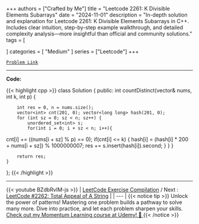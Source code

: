 
+++
authors = ["Crafted by Me"]
title = "Leetcode 2261: K Divisible Elements Subarrays"
date = "2024-11-01"
description = "In-depth solution and explanation for Leetcode 2261: K Divisible Elements Subarrays in C++. Includes clear intuition, step-by-step example walkthrough, and detailed complexity analysis—more insightful than official and community solutions."
tags = [
    
]
categories = [
    "Medium"
]
series = ["Leetcode"]
+++



[`Problem Link`](https://leetcode.com/problems/k-divisible-elements-subarrays/description/)

---

**Code:**

{{< highlight cpp >}}
class Solution {
public:
    int countDistinct(vector<int>& nums, int k, int p) {
        
        int res = 0, n = nums.size();
        vector<int> cnt(201, 0); vector<long long> hash(201, 0);
        for (int sz = 0; sz < n; sz++) {
            unordered_set<int> s;
            for(int i = 0; i + sz < n; i++){

cnt[i] += ((nums[i + sz] % p) == 0);
            if(cnt[i] <= k) {
hash[i] = (hash[i] * 200 + nums[i + sz]) % 1000000007;
                res += s.insert(hash[i]).second;
            }
        }
        }
        
        return res;
    }
};
{{< /highlight >}}


---
{{< youtube BZdbRvIM-js >}}
| [LeetCode Exercise Compilation](https://grid47.xyz/leetcode/) / Next : [LeetCode #2262: Total Appeal of A String](https://grid47.xyz/posts/leetcode_2262) |
| --- |
{{< notice tip >}}
Unlock the power of patterns! Mastering one problem builds a pathway to solve many more. Dive into practice, and let each problem sharpen your skills. [Check out my Momentum Learning course at Udemy! 🚀 ](https://www.udemy.com/course/algorithms-and-data-structures-in-cpp/)
{{< /notice >}}

